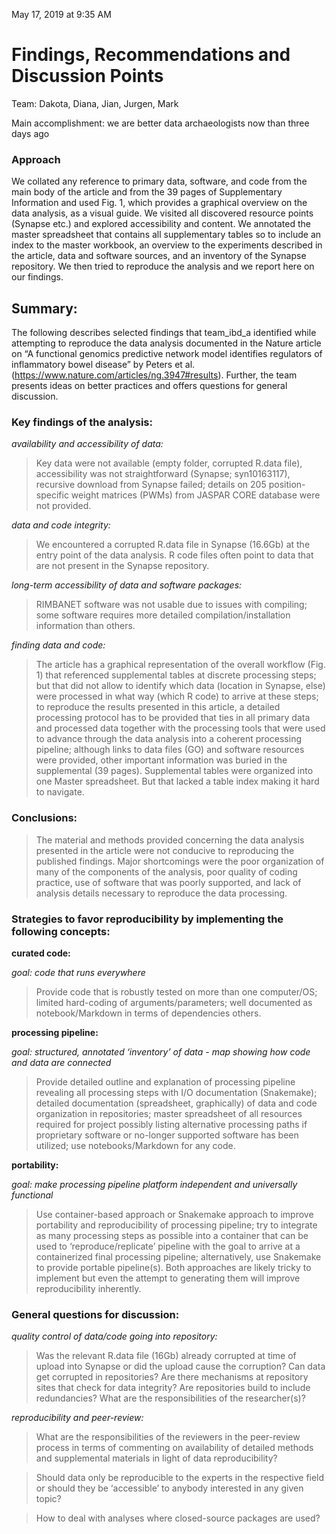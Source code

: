 
May 17, 2019 at 9:35 AM

# **Findings, Recommendations and Discussion Points**

Team: Dakota, Diana, Jian, Jurgen, Mark

Main accomplishment: we are better data archaeologists now than three days ago

### **Approach**
We collated any reference to primary data, software, and code from the main body of the article and from the 39 pages of Supplementary Information and used Fig. 1, which provides a graphical overview on the data analysis, as a visual guide. We visited all discovered resource points (Synapse etc.) and explored accessibility and content. We annotated the master spreadsheet that contains all supplementary tables so to include an index to the master workbook, an overview to the experiments described in the article, data and software sources, and an inventory of the Synapse repository. We then tried to reproduce the analysis and we report here on our findings.

## **Summary:**

The following describes selected findings that team_ibd_a identified while attempting to reproduce the data analysis documented in the Nature article on “A functional genomics predictive network model identifies regulators of inflammatory bowel disease” by Peters et al. (https://www.nature.com/articles/ng.3947#results). Further, the team presents ideas on better practices and offers questions for general discussion. 

### **Key findings of the analysis:**

*availability and accessibility of data:*   
>Key data were not available (empty folder, corrupted R.data file), accessibility was not straightforward (Synapse; syn10163117), recursive download from Synapse failed; details on 205 position-specific weight matrices (PWMs) from JASPAR CORE database were not provided.

*data and code integrity:*  
>We encountered a corrupted R.data file in Synapse (16.6Gb) at the entry point of the data analysis. R code files often point to data that are not present in the Synapse repository.

*long-term accessibility of data and software packages:*  
>RIMBANET software was not usable due to issues with compiling; some software requires more detailed compilation/installation information than others.

*finding data and code:*  
>The article has a graphical representation of the overall workflow (Fig. 1) that referenced supplemental tables at discrete processing steps; but that did not allow to identify which data (location in Synapse, else) were processed in what way (which R code) to arrive at these steps; to reproduce the results presented in this article, a detailed processing protocol has to be provided that ties in all primary data and processed data together with the processing tools that were used to advance through the data analysis into a coherent processing pipeline; although links to data files (GO) and software resources were provided, other important information was buried in the supplemental (39 pages). Supplemental tables were organized into one Master spreadsheet. But that lacked a table index making it hard to navigate.

### **Conclusions:**
>The material and methods provided concerning the data analysis presented in the article were not conducive to reproducing the published findings. Major shortcomings were the poor organization of many of the components of the analysis, poor quality of coding practice, use of software that was poorly supported, and lack of analysis details necessary to reproduce the data processing.


### **Strategies to favor reproducibility by implementing the following concepts:**

**curated code:**

*goal: code that runs everywhere*

>Provide code that is robustly tested on more than one computer/OS; limited hard-coding of arguments/parameters; well documented as notebook/Markdown in terms of dependencies others.

**processing pipeline:**

*goal: structured, annotated ‘inventory’ of data - map showing how code and data are connected*

>Provide detailed outline and explanation of processing pipeline revealing all processing steps with I/O documentation (Snakemake); detailed documentation (spreadsheet, graphically) of data and code organization in repositories; master spreadsheet of all resources required for project possibly listing alternative processing paths if proprietary software or no-longer supported software has been utilized; use notebooks/Markdown for any code.

**portability:**

*goal: make processing pipeline platform independent and universally functional*

>Use container-based approach or Snakemake approach to improve portability and reproducibility of processing pipeline; try to integrate as many processing steps as possible into a container that can be used to ‘reproduce/replicate’ pipeline with the goal to arrive at a containerized final processing pipeline; alternatively, use Snakemake to provide portable pipeline(s). Both approaches are likely tricky to implement but even the attempt to generating them will improve reproducibility inherently.

### **General questions for discussion:**

*quality control of data/code going into repository:*
>Was the relevant R.data file (16Gb) already corrupted at time of upload into Synapse or did the upload cause the corruption? Can data get corrupted in repositories? Are there mechanisms at repository sites that check for data integrity? Are repositories build to include redundancies? What are the responsibilities of the researcher(s)?

*reproducibility and peer-review:*
>What are the responsibilities of the reviewers in the peer-review process in terms of commenting on availability of detailed methods and supplemental materials in light of data reproducibility?

>Should data only be reproducible to the experts in the respective field or should they be ‘accessible’ to anybody interested in any given topic?

>How to deal with analyses where closed-source packages are used?

